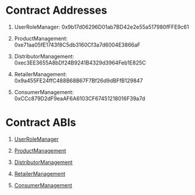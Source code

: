 
# Contract Addresses

1. UserRoleManager: 0x9b17d06296D01ab7BD42e2e55a517980fFFE9c61

2. ProductManagement: 0xe71aa05fE1743f8C5db3160Cf3a7d6004E3866aF

3. DistributorManagement: 0xec3EE3655A8bDf24B9241B4329d3964Feb1E825C

4. RetailerManagement: 0x9a455FE24ffC488B68B67F7Bf26d9dBFfB129847

5. ConsumerManagement: 0xCCc879D2dF9eaAF6A6103CF67451218016F39a7d


# Contract ABIs

1. [UserRoleManager](https://github.com/AuthChain-Platform/AuthChain_Contract/blob/Jeremiah/modular/ABI/UserRoleManager.json)  

2. [ProductManagement](https://github.com/AuthChain-Platform/AuthChain_Contract/blob/Jeremiah/modular/ABI/ProductManagement.json)

3. [DistributorManagement](https://github.com/AuthChain-Platform/AuthChain_Contract/blob/Jeremiah/modular/ABI/DistributorManagement.json)

4. [RetailerManagement](https://github.com/AuthChain-Platform/AuthChain_Contract/blob/Jeremiah/modular/ABI/RetailerManagement.json)

5. [ConsumerManagement](https://github.com/AuthChain-Platform/AuthChain_Contract/blob/Jeremiah/modular/ABI/ConsumerManagement.json)

